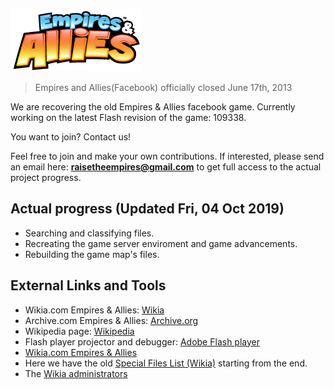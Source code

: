 ![Empires & Allies](art/Empires_&_Allies_logo.png "Empires & Allies logo")
> Empires and Allies(Facebook) officially closed June 17th, 2013

We are recovering the old Empires & Allies facebook game. Currently working on the latest Flash revision of the game: 109338.

You want to join? Contact us!

Feel free to join and make your own contributions. If interested, please send an email here: **raisetheempires@gmail.com** to get full access to the actual project progress.

## Actual progress (Updated Fri, 04 Oct 2019)
- Searching and classifying files.
- Recreating the game server enviroment and game advancements.
- Rebuilding the game map's files.

## External Links and Tools
- Wikia.com Empires & Allies: [Wikia](http://empiresandallies.wikia.com/wiki/Empires_%26_Allies_Wiki/Main_2)
- Archive.com Empires & Allies: [Archive.org](https://archive.org/details/EmpiresAllies)
- Wikipedia page: [Wikipedia](https://en.wikipedia.org/wiki/Empires_%26_Allies)
- Flash player projector and debugger: [Adobe Flash player](https://www.adobe.com/support/flashplayer/debug_downloads.html)
- [Wikia.com Empires & Allies](http://empiresandallies.wikia.com/wiki/Empires_%26_Allies_Wiki/Main_2)
- Here we have the old [Special Files List (Wikia)](http://empiresandallies.wikia.com/wiki/Special:ListFiles?dir=prev) starting from the end. 
- The [Wikia administrators](http://empiresandallies.wikia.com/wiki/Wiki_Administrators)
